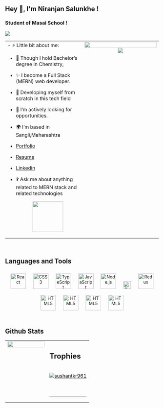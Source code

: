 ## Hey 👋, I'm Niranjan Salunkhe !  



### Student of Masai School !  
<img src="https://fiverr-res.cloudinary.com/images/q_auto,f_auto/gigs/167121800/original/91edbdbc9875196cc50f56337f4e1aea00534b12/your-awesome-mern-stack-developer.jpg"/>
  

<br/>  


<table><tr><td valign="top" width="50%">
- ⚡  Little bit about me:

- 🔭 Though I hold Bachelor’s degree in Chemistry, 
  
- ✨ I become a Full Stack (MERN) web developer.

- 🌱 Developing myself from scratch in this  tech field  
  
- 🌱 I’m actively looking for opportunities.
  
-  🌍 I’m based in Sangli,Maharashtra
  
- <a href="https://nsalunkhe-portfolio.netlify.app">Portfolio</a> 
- <a href="https://drive.google.com/file/d/1wYWOG9D9bu_KulJpwuMQc-r8goDkDg2n/view?usp=sharing">Resume</a>
- <a href="https://www.linkedin.com/in/niranjan-salunkhe/">Linkedin</a> 

- ❓ Ask me about anything related to MERN stack and related technologies  

  <div align="center" display:"flex">  
    <img src="https://thumbs.dreamstime.com/b/handshake-two-leaders-over-black-background-25637255.jpg" height="100" width="100"/>
 

</td><td valign="top" width="50%">

<div align="center">
<img src="https://camo.githubusercontent.com/12e5f2b182da4b52850b29bb09e8ba3e92b0ac2c0bd121de7dfcbb291fbbd525/68747470733a2f2f692e70696e696d672e636f6d2f6f726967696e616c732f37372f63612f61332f37376361613332383834643733356434333961646534356261333766656166322e676966" align="center" style="width: 100%"  background-color:"black" />
  <img src="https://wallpaperaccess.com/full/7167590.jpg" align="center" style= background-color:"black",border:"black" />
</div>  
 

</td></tr></table>  

<br/>  


## Languages and Tools  
<div align="center">  
<a href="https://reactjs.org/" target="_blank"><img style="margin: 10px" src="https://profilinator.rishav.dev/skills-assets/react-original-wordmark.svg" alt="React" height="50" /></a>  
<a href="https://www.w3schools.com/css/" target="_blank"><img style="margin: 10px" src="https://profilinator.rishav.dev/skills-assets/css3-original-wordmark.svg" alt="CSS3" height="50" /></a>  
<a href="https://www.typescriptlang.org/" target="_blank"><img style="margin: 10px" src="https://profilinator.rishav.dev/skills-assets/typescript-original.svg" alt="TypeScript" height="50" /></a>  
<a href="https://www.javascript.com/" target="_blank"><img style="margin: 10px" src="https://profilinator.rishav.dev/skills-assets/javascript-original.svg" alt="JavaScript" height="50" /></a>  
<a href="https://nodejs.org/" target="_blank"><img style="margin: 10px" src="https://profilinator.rishav.dev/skills-assets/nodejs-original-wordmark.svg" alt="Node.js" height="50" /></a>  
<a href="https://github.com/" target="_blank"><img style="margin: 10px" src="https://profilinator.rishav.dev/skills-assets/git-scm-icon.svg" alt="Git" height="25" /></a>  
<a href="https://redux.js.org/" target="_blank"><img style="margin: 10px" src="https://profilinator.rishav.dev/skills-assets/redux-original.svg" alt="Redux" height="50" /></a>  
<a href="https://en.wikipedia.org/wiki/HTML5" target="_blank"><img style="margin: 10px" src="https://profilinator.rishav.dev/skills-assets/html5-original-wordmark.svg" alt="HTML5" height="50" /></a>  
  <a href="https://storybook.js.org/" target="_blank"><img style="margin: 10px" src="https://encrypted-tbn0.gstatic.com/images?q=tbn:ANd9GcSE4R_Za0olCbkvV4yAD-lIzOXnfxcwowyFkA&usqp=CAU" alt="HTML5" height="50" /></a>
   <a href="https://nextjs.org/" target="_blank"><img style="margin: 10px" src="https://encrypted-tbn0.gstatic.com/images?q=tbn:ANd9GcQ1j3a8Sb1Zkjf-tx_5EhWdj2bny0ShYSPo1g&usqp=CAU" alt="HTML5" height="50" /></a>
    <a href="[https://nextjs.org/](https://www.mongodb.com/cloud/atlas/lp/try4?utm_source=google&utm_campaign=search_gs_pl_evergreen_atlas_general-phrase_prosp-brand_gic-null_ww-multi_ps-all_desktop_eng_lead&utm_term=mongodb&utm_medium=cpc_paid_search&utm_ad=p&utm_ad_campaign_id=11295578158&adgroup=116363205048&gclid=CjwKCAiA-dCcBhBQEiwAeWidtRSc0qUC5TIMVNDjb4ReUjIjvdN_r8P09rIz4c27UOhXbNetjTWwPhoC75wQAvD_BwE)" target="_blank"><img style="margin: 10px" src="https://encrypted-tbn0.gstatic.com/images?q=tbn:ANd9GcTqx9c1xBQ1Fv1iIZVrg0gGXF9MgjxXswR39w&usqp=CAU" alt="HTML5" height="50" /></a>
  
 
</div>  

<br/>  


## Github Stats  
<table><tr><td valign="top" width="50%">

<img src="http://github-profile-summary-cards.vercel.app/api/cards/stats?username=nsalunkhe&theme=default" align="left" style="width: 100%" />

</td><td valign="top" width="50%">


## Trophies

<br/>  
<a href="https://github.com/ryo-ma/github-profile-trophy"><img src="https://github-profile-trophy.vercel.app/?username=nsalunkhe&theme=buddhism&no-frame=true&no-bg=true&margin-w=4" alt="sushantkr961" /></a>
<br/>  
   

<br/>  


<br />

----
